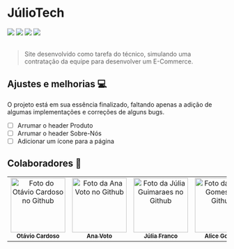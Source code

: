 # JúlioTech

<div style="width: 300px;">
<img src="https://cdn.discordapp.com/attachments/855995062093479949/908747078237302804/home-JulioTech.png" style="">
<img src="https://cdn.discordapp.com/attachments/855995062093479949/908749088818860072/products-JulioTech.png">
<img src="https://cdn.discordapp.com/attachments/855995062093479949/908749228258512976/product-JulioTech.png">
<img src="https://cdn.discordapp.com/attachments/855995062093479949/908749458022490222/aboutUs-JulioTech.png">
</div>

<br>

> Site desenvolvido como tarefa do técnico, simulando uma contratação da equipe para desenvolver um E-Commerce.

## Ajustes e melhorias 💻

O projeto está em sua essência finalizado, faltando apenas a adição de algumas implementações e correções de alguns bugs. 

- [ ] Arrumar o header Produto
- [ ] Arrumar o header Sobre-Nós
- [ ] Adicionar um ícone para a página

## Colaboradores 🤝

<table>
  <tr>
    <td align="center">
      <a href="https://github.com/ma1on3se">
        <img src="https://avatars.githubusercontent.com/u/81239817?v=4" width="125px;" alt="Foto do Otávio Cardoso no Github"/><br>
        <sub>
          <b style="font-size: 13px;">Otávio Cardoso</b>
        </sub>
      </a>
    </td>
    <td align="center">
      <a href="https://github.com/anacarolinavoto">
        <img src="https://avatars.githubusercontent.com/u/92889219?v=4" width="125px;" alt="Foto da Ana Voto no Github"/><br>
        <sub>
          <b style="font-size: 13px;">Ana Voto</b>
        </sub>
      </a>
    </td>
    <td align="center">
      <a href="https://github.com/juliaguima">
        <img src="https://avatars.githubusercontent.com/u/92822185?v=4" width="125px;" alt="Foto da Júlia Guimaraes no Github"/><br>
        <sub>
          <b style="font-size: 13px;">Júlia Franco</b>
        </sub>
      </a>
    </td>
    <td align="center">
      <a href="https://github.com/licinha-23">
        <img src="https://avatars.githubusercontent.com/u/92817220?v=4" width="125px;" alt="Foto da Alice Gomes no Github"/><br>
        <sub>
          <b style="font-size: 13px;">Alice Gomes</b>
        </sub>
      </a>
    </td>
    <td align="center">
      <a href="https://github.com/Ana-Felix">
        <img src="https://avatars.githubusercontent.com/u/92644868?v=4" width="125px;" alt="Foto da Ana Felix no Github"/><br>
        <sub>
          <b style="font-size: 13px;">Ana Felix</b>
        </sub>
      </a>
    </td>
  </tr>
</table>

